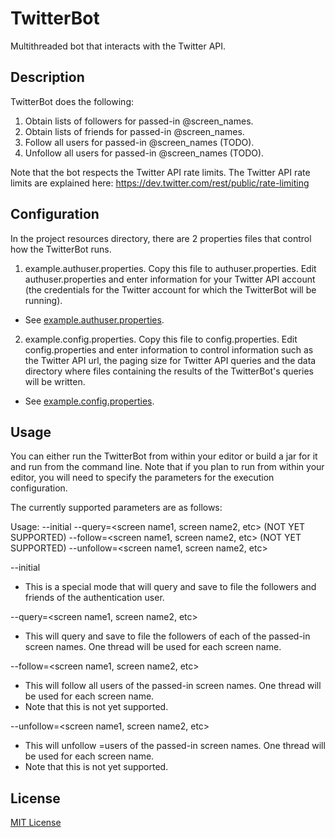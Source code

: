 # TwitterBot
Multithreaded bot that interacts with the Twitter API.

## Description

TwitterBot does the following:

1. Obtain lists of followers for passed-in @screen_names.
2. Obtain lists of friends for passed-in @screen_names.
3. Follow all users for passed-in @screen_names (TODO).
4. Unfollow all users for passed-in @screen_names (TODO).

Note that the bot respects the Twitter API rate limits.  The Twitter API rate limits are explained here: 
https://dev.twitter.com/rest/public/rate-limiting

## Configuration

In the project resources directory, there are 2 properties files that control how the TwitterBot runs.  

1. example.authuser.properties.  Copy this file to authuser.properties.  Edit authuser.properties and enter information for your Twitter API account (the credentials for the Twitter account for which the TwitterBot will be running).  
  * See [example.authuser.properties](../blob/master/resources/example.authuser.properties). 

2. example.config.properties.  Copy this file to config.properties.  Edit config.properties and enter information to control information such as the Twitter API url, the paging size for Twitter API queries and the data directory where files containing the results of the TwitterBot's queries will be written. 
  * See [example.config.properties](../blob/master/resources/example.config.properties). 

## Usage

You can either run the TwitterBot from within your editor or build a jar for it and run from the command line.  Note that if you plan to run from within your editor, you will need to specify the parameters for the execution configuration.

The currently supported parameters are as follows:

Usage: <exe> <screen name>
        --initial
        --query=<screen name1, screen name2, etc>
        (NOT YET SUPPORTED) --follow=<screen name1, screen name2, etc>
        (NOT YET SUPPORTED) --unfollow=<screen name1, screen name2, etc>

--initial
  * This is a special mode that will query and save to file the followers and friends of the authentication user.
  
--query=<screen name1, screen name2, etc>
  * This will query and save to file the followers of each of the passed-in screen names.  One thread will be used for each screen name.  
  
--follow=<screen name1, screen name2, etc>
  * This will follow all users of the passed-in screen names.  One thread will be used for each screen name.
  * Note that this is not yet supported.

--unfollow=<screen name1, screen name2, etc>
  * This will unfollow  =users of the passed-in screen names.  One thread will be used for each screen name.
  * Note that this is not yet supported.
  
## License

[MIT License](../blob/master/LICENSE)

